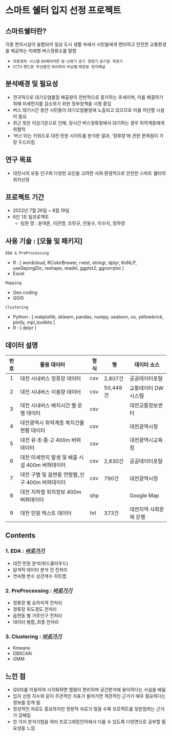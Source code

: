 # 스마트 쉘터 입지 선정 프로젝트
## 스마트쉘터란?
각종 편의시설이 융합되어 일상 도시 생활 속에서 시민들에게 편리하고 안전한 교통환경을 제공하는 미래형 버스정류소를 말함
- `자동정차 시스템` `UV에어커튼` `냉·난방기` `공기 청정기` `공기질 측정기`
-  `CCTV`  `핸드폰 무선충전` `와이파이` `비상벨` `태양광 전지패널`

## 분석배경 및 필요성  
- 전국적으로 대기오염물질 배출량이 전반적으로 증가하는 추세이며, 이를 해결하기 위해 미세먼지를 감소하기 위한 정부정책을 시행 중임
- 버스 대기시간 동안 시민들이 대기오염물질에 노출되고 있으므로 이를 차단할 시설이 필요
- 최근 잦은 이상기온으로 인해, 장시간 버스정류장에서 대기하는 경우 취약계층에게 위협적
- ‘버스’라는 키워드로 대전 민원 사이트를 분석한 결과, ‘정류장’에 관한 문제점이 가장 두드러짐

## 연구 목표
- 대전시의 유동 인구와 다양한 요인을 고려한 사회·환경적으로 안전한 스마트 쉘터의 위치선정


## 프로젝트 기간
- 2022년 7월 26일 ~ 8월 19일
- 6인 1조 팀프로젝트 
  + 팀원 명 : 윤여준, 이관영, 조민규, 안동수, 이수지, 장하영
  
  
## 사용 기술 : [모듈 및 패키지]
`EDA & PreProcessing` 
- R : [ wordcloud, RColorBrewer, rvest, stringr, dplyr, KoNLP, useSejongDic, reshape, readxl, ggplot2, ggcorrplot ]
- Excel

`Mapping`
- Geo coding 
- QGIS

`Clustering`
- Python : [ matplotlib, sklearn, pandas, numpy, seaborn, os, yellowbrick, plotly, mpl_toolkits ]
- R : [ dplyr ]

## 데이터 설명 
|번호|활용 데이터|형식|행|데이터 소스|
|:------:|------|------|------|------|
|1|대전 시내버스 정류장 데이터|csv|2,807건|공공데이터포털|
|2|대전 시내버스 이용량 데이터|csv|50,449건|교통데이터 DW시스템|
|3|대전 시내버스 배치시간 별 운행 데이터|csv||대전교통정보센터|
|4|대전광역시 취약계층 복지건물 현황 데이터|csv||대전광역시청|
|5|대전 유·초·중·고 400m 버퍼데이터|csv||대전광역시교육청|
|6|대전 미세먼지 발생 및 배출 시설 400m 버퍼데이터|csv|2,830건|공공데이터포털|
|7|대전 구별 및 읍면동 연령별_인구 400m 버퍼데이터|csv|790건|대전광역시청|
|8|대전 지하철 위치정보 400m 버퍼데이터|shp||Google Map|
|9|대전 민원 텍스트 데이터|txt|373건|대전지역 사회문제 은행|


## Contents
### 1. EDA : *[바로가기](https://github.com/Yun024/Smartshelter_project/blob/main/1.Exploratory_Data_Analysis/README.md)*
* 대전 민원 분석(워드클라우드)
* 탐색적 데이터 분석 전 전처리
* 연속형 변수 상관계수 히트맵

### 2. PreProcessing : *[바로가기](https://github.com/Yun024/Smartshelter_project/blob/main/2.PreProcessing/README.md)*
* 정류장 별 승하차객 전처리
* 정류장 위도경도 전처리
* 읍면동 별 거주인구 전처리
* 데이터 병합_최종 전처리

### 3. Clustering : *[바로가기](https://github.com/Yun024/Smartshelter_project/blob/main/3.Clustering/README.md)*
* Kmeans
* DBSCAN
* GMM

## 느낀 점 
- QGIS를 이용하여 시각화하면 맵핑이 편리하며 공간분석에 용이하다는 사실을 배움
- 입지 선정 지수와 같이 주관적인 지표가 들어가면 객관적인 근거가 매우 필요하다는 정보를 얻게 됨
- 정성적인 자료도 중요하지만 정량적 자료가 많을 수록 프로젝트를 뒷받침하는 근거가 강해짐
- 한 가지 분석기법을 여러 프로그래밍언어에서 다룰 수 있도록 다방면으로 공부할 필요성을 느낌
